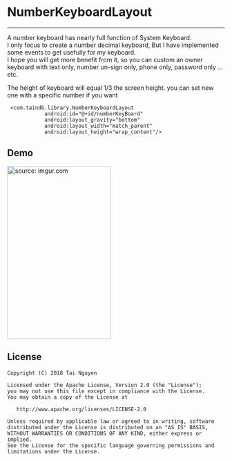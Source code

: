 # NumberKeyboardLayout

------
A number keyboard has nearly full function of System Keyboard. <br />
I only focus to create a number decimal keyboard, But I have implemented some events to get usefully for my keyboard. <br />
I hope you will get more benefit from it, so you can custom an owner keyboard with text only, number un-sign only, phone only, password only ... etc. <br />

The height of keyboard will equal 1/3 the screen height. you can set new one with a specific number if you want
```
 <com.taindb.library.NumberKeyboardLayout
            android:id="@+id/numberKeyBoard"
            android:layout_gravity="bottom"
            android:layout_width="match_parent"
            android:layout_height="wrap_content"/>
```

Demo
--------
<a href="https://imgur.com/ieID4pX"><img src="https://i.imgur.com/fCSNZe3.gif" title="source: imgur.com" width="240" height="400"/></a>


License
--------

    Copyright (C) 2018 Tai Nguyen 

    Licensed under the Apache License, Version 2.0 (the "License");
    you may not use this file except in compliance with the License.
    You may obtain a copy of the License at

       http://www.apache.org/licenses/LICENSE-2.0

    Unless required by applicable law or agreed to in writing, software
    distributed under the License is distributed on an "AS IS" BASIS,
    WITHOUT WARRANTIES OR CONDITIONS OF ANY KIND, either express or implied.
    See the License for the specific language governing permissions and
    limitations under the License.
